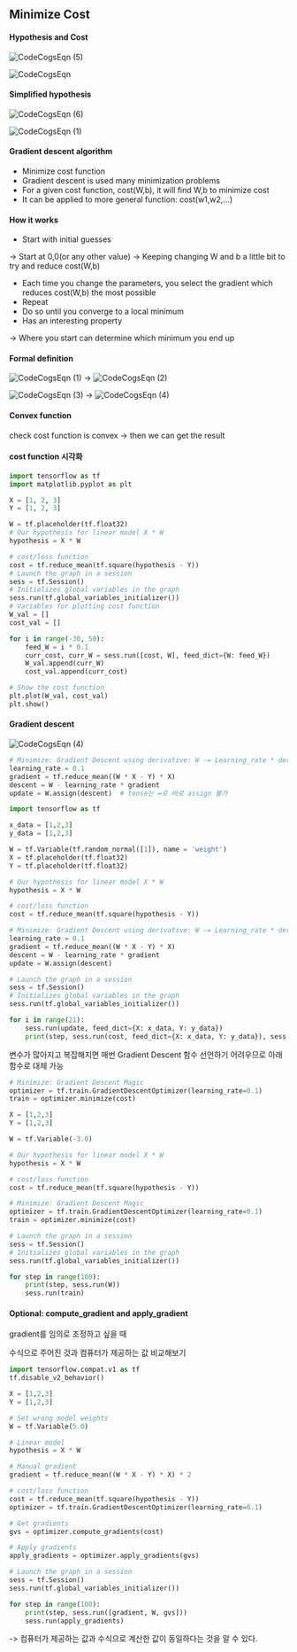 ## Minimize Cost

#### Hypothesis and Cost

![CodeCogsEqn (5)](https://user-images.githubusercontent.com/62995632/93719093-662e7c00-fbbb-11ea-9805-6a5063589840.gif)

![CodeCogsEqn](https://user-images.githubusercontent.com/62995632/93712521-5bf78800-fb91-11ea-8897-2533e31787c4.gif)


#### Simplified hypothesis

![CodeCogsEqn (6)](https://user-images.githubusercontent.com/62995632/93719105-73e40180-fbbb-11ea-945d-3491a7f98730.gif)

![CodeCogsEqn (1)](https://user-images.githubusercontent.com/62995632/93718554-27e38d80-fbb8-11ea-8bb2-b2e05e19d00b.gif)


#### Gradient descent algorithm
- Minimize cost function
- Gradient descent is used many minimization problems
- For a given cost function, cost(W,b), it will find W,b to minimize cost
- It can be applied to more general function: cost(w1,w2,...)

#### How it works
- Start with initial guesses

-> Start at 0,0(or any other value)
-> Keeping changing W and b a little bit to try and reduce cost(W,b)

- Each time you change the parameters, you select the gradient which reduces cost(W,b) the most possible
- Repeat
- Do so until you converge to a local minimum
- Has an interesting property

-> Where you start can determine which minimum you end up


#### Formal definition

![CodeCogsEqn (1)](https://user-images.githubusercontent.com/62995632/93718554-27e38d80-fbb8-11ea-8bb2-b2e05e19d00b.gif)
-> ![CodeCogsEqn (2)](https://user-images.githubusercontent.com/62995632/93718904-17ccad80-fbba-11ea-9170-d3bd28f3a5c4.gif)

![CodeCogsEqn (3)](https://user-images.githubusercontent.com/62995632/93718981-9de8f400-fbba-11ea-8c89-c2af5eaa2420.gif)
-> ![CodeCogsEqn (4)](https://user-images.githubusercontent.com/62995632/93719055-22d40d80-fbbb-11ea-8637-aab83e66f35f.gif)


#### Convex function

check cost function is convex -> then we can get the result

#### cost function 시각화

```python
import tensorflow as tf
import matplotlib.pyplot as plt

X = [1, 2, 3]
Y = [1, 2, 3]

W = tf.placeholder(tf.float32)
# Our hypothesis for linear model X * W
hypothesis = X * W

# cost/loss function
cost = tf.reduce_mean(tf.square(hypothesis - Y))
# Launch the graph in a session
sess = tf.Session()
# Initializes global variables in the graph
sess.run(tf.global_variables_initializer())
# Variables for plotting cost function
W_val = []
cost_val = []

for i in range(-30, 50):
    feed_W = i * 0.1
    curr_cost, curr_W = sess.run([cost, W], feed_dict={W: feed_W})
    W_val.append(curr_W)
    cost_val.append(curr_cost)

# Show the cost function
plt.plot(W_val, cost_val)
plt.show()
```

#### Gradient descent

![CodeCogsEqn (4)](https://user-images.githubusercontent.com/62995632/93719055-22d40d80-fbbb-11ea-8637-aab83e66f35f.gif)

```python
# Minimize: Gradient Descent using derivative: W -= Learning_rate * derivative
learning_rate = 0.1
gradient = tf.reduce_mean((W * X - Y) * X)
descent = W - learning_rate * gradient
update = W.assign(descent)  # tense는 =로 바로 assign 불가
```

```python
import tensorflow as tf

x_data = [1,2,3]
y_data = [1,2,3]

W = tf.Variable(tf.random_normal([1]), name = 'weight')
X = tf.placeholder(tf.float32)
Y = tf.placeholder(tf.float32)

# Our hypothesis for linear model X * W
hypothesis = X * W

# cost/loss function
cost = tf.reduce_mean(tf.square(hypothesis - Y))

# Minimize: Gradient Descent using derivative: W -= Learning_rate * derivative
learning_rate = 0.1
gradient = tf.reduce_mean((W * X - Y) * X)
descent = W - learning_rate * gradient
update = W.assign(descent)

# Launch the graph in a session
sess = tf.Session()
# Initializes global variables in the graph
sess.run(tf.global_variables_initializer())

for i in range(21):
    sess.run(update, feed_dict={X: x_data, Y: y_data})
    print(step, sess.run(cost, feed_dict={X: x_data, Y: y_data}), sess.run(W))
```

변수가 많아지고 복잡해지면 매번 Gradient Descent 함수 선언하기 어려우므로 아래 함수로 대체 가능
```python
# Minimize: Gradient Descent Magic
optimizer = tf.train.GradientDescentOptimizer(learning_rate=0.1)
train = optimizer.minimize(cost)
```
```python
X = [1,2,3]
Y = [1,2,3]

W = tf.Variable(-3.0)

# Our hypothesis for linear model X * W
hypothesis = X * W

# cost/loss function
cost = tf.reduce_mean(tf.square(hypothesis - Y))

# Minimize: Gradient Descent Magic
optimizer = tf.train.GradientDescentOptimizer(learning_rate=0.1)
train = optimizer.minimize(cost)

# Launch the graph in a session
sess = tf.Session()
# Initializes global variables in the graph
sess.run(tf.global_variables_initializer())

for step in range(100):
    print(step, sess.run(W))
    sess.run(train)
```

#### Optional: compute_gradient and apply_gradient

gradient를 임의로 조정하고 싶을 때

수식으로 주어진 것과 컴퓨터가 제공하는 값 비교해보기
```python
import tensorflow.compat.v1 as tf
tf.disable_v2_behavior()

X = [1,2,3]
Y = [1,2,3]

# Set wrong model weights
W = tf.Variable(5.0)

# Linear model
hypothesis = X * W

# Manual gradient
gradient = tf.reduce_mean((W * X - Y) * X) * 2

# cost/loss function
cost = tf.reduce_mean(tf.square(hypothesis - Y))
optimizer = tf.train.GradientDescentOptimizer(learning_rate=0.1)

# Get gradients
gvs = optimizer.compute_gradients(cost)

# Apply gradients
apply_gradients = optimizer.apply_gradients(gvs)

# Launch the graph in a session
sess = tf.Session()
sess.run(tf.global_variables_initializer())

for step in range(100):
    print(step, sess.run([gradient, W, gvs]))
    sess.run(apply_gradients)
```
-> 컴퓨터가 제공하는 값과 수식으로 계산한 값이 동일하다는 것을 알 수 있다.
